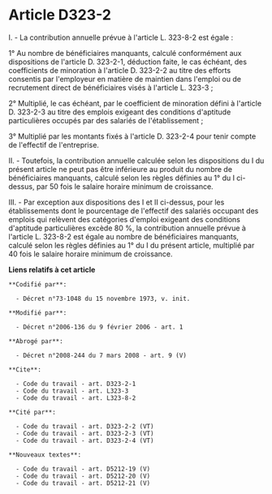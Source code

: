 # Article D323-2

I. - La contribution annuelle prévue à l'article L. 323-8-2 est égale :

1° Au nombre de bénéficiaires manquants, calculé conformément aux dispositions de l'article D. 323-2-1, déduction faite, le
cas échéant, des coefficients de minoration à l'article D. 323-2-2 au titre des efforts consentis par l'employeur en matière
de maintien dans l'emploi ou de recrutement direct de bénéficiaires visés à l'article L. 323-3 ;

2° Multiplié, le cas échéant, par le coefficient de minoration défini à l'article D. 323-2-3 au titre des emplois exigeant
des conditions d'aptitude particulières occupés par des salariés de l'établissement ;

3° Multiplié par les montants fixés à l'article D. 323-2-4 pour tenir compte de l'effectif de l'entreprise.

II. - Toutefois, la contribution annuelle calculée selon les dispositions du I du présent article ne peut pas être inférieure
au produit du nombre de bénéficiaires manquants, calculé selon les règles définies au 1° du I ci-dessus, par 50 fois le
salaire horaire minimum de croissance.

III. - Par exception aux dispositions des I et II ci-dessus, pour les établissements dont le pourcentage de l'effectif des
salariés occupant des emplois qui relèvent des catégories d'emploi exigeant des conditions d'aptitude particulières excède 80
%, la contribution annuelle prévue à l'article L. 323-8-2 est égale au nombre de bénéficiaires manquants, calculé selon les
règles définies au 1° du I du présent article, multiplié par 40 fois le salaire horaire minimum de croissance.

**Liens relatifs à cet article**

	**Codifié par**:

	  - Décret n°73-1048 du 15 novembre 1973, v. init.

	**Modifié par**:

	  - Décret n°2006-136 du 9 février 2006 - art. 1

	**Abrogé par**:

	  - Décret n°2008-244 du 7 mars 2008 - art. 9 (V)

	**Cite**:

	  - Code du travail - art. D323-2-1
	  - Code du travail - art. L323-3
	  - Code du travail - art. L323-8-2

	**Cité par**:

	  - Code du travail - art. D323-2-2 (VT)
	  - Code du travail - art. D323-2-3 (VT)
	  - Code du travail - art. D323-2-4 (VT)

	**Nouveaux textes**:

	  - Code du travail - art. D5212-19 (V)
	  - Code du travail - art. D5212-20 (V)
	  - Code du travail - art. D5212-21 (V)
